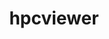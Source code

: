 ---
title: "hpcviewer"
layout: cache
categories: [package, develop-2024-05-12]
meta: {"versions": ["2024.02"], "compilers": ["gcc@=11.4.0", "gcc@=9.4.0"], "oss": ["ubuntu20.04", "ubuntu22.04"], "platforms": ["linux"], "targets": ["neoverse_v1", "neoverse_v2", "ppc64le", "x86_64_v3"], "stacks": ["e4s", "e4s-neoverse-v2", "e4s-neoverse_v1", "e4s-power", "e4s-rocm-external", "root"], "num_specs": 4, "num_specs_by_stack": {"root": 4, "e4s-power": 1, "e4s-neoverse_v1": 1, "e4s-neoverse-v2": 1, "e4s-rocm-external": 1, "e4s": 1}}
spec_details: [{"hash": "pi5wice5zrmbrook6r7fwsrbwe7yqvd4", "compiler": "gcc@=9.4.0", "versions": ["2024.02"], "os": "ubuntu20.04", "platform": "linux", "target": "ppc64le", "variants": ["build_system=generic"], "stacks": ["root", "e4s-power"], "size": "-", "tarball": "https://binaries.spack.io/develop-2024-05-12/build_cache/linux-ubuntu20.04-ppc64le/gcc-9.4.0/hpcviewer-2024.02/linux-ubuntu20.04-ppc64le-gcc-9.4.0-hpcviewer-2024.02-pi5wice5zrmbrook6r7fwsrbwe7yqvd4.spack"}, {"hash": "zo4pvih35hidrp2nuo3psft4xrb3wnnt", "compiler": "gcc@=11.4.0", "versions": ["2024.02"], "os": "ubuntu22.04", "platform": "linux", "target": "neoverse_v1", "variants": ["build_system=generic"], "stacks": ["e4s-neoverse_v1", "root"], "size": "-", "tarball": "https://binaries.spack.io/develop-2024-05-12/build_cache/linux-ubuntu22.04-neoverse_v1/gcc-11.4.0/hpcviewer-2024.02/linux-ubuntu22.04-neoverse_v1-gcc-11.4.0-hpcviewer-2024.02-zo4pvih35hidrp2nuo3psft4xrb3wnnt.spack"}, {"hash": "wyo2j4mrjatkwzseaxq6kaajcgeqfna5", "compiler": "gcc@=11.4.0", "versions": ["2024.02"], "os": "ubuntu22.04", "platform": "linux", "target": "neoverse_v2", "variants": ["build_system=generic"], "stacks": ["e4s-neoverse-v2", "root"], "size": "-", "tarball": "https://binaries.spack.io/develop-2024-05-12/build_cache/linux-ubuntu22.04-neoverse_v2/gcc-11.4.0/hpcviewer-2024.02/linux-ubuntu22.04-neoverse_v2-gcc-11.4.0-hpcviewer-2024.02-wyo2j4mrjatkwzseaxq6kaajcgeqfna5.spack"}, {"hash": "6lfl3n6k6n42c7gy46owyc6xwpd232ia", "compiler": "gcc@=11.4.0", "versions": ["2024.02"], "os": "ubuntu22.04", "platform": "linux", "target": "x86_64_v3", "variants": ["build_system=generic"], "stacks": ["root", "e4s-rocm-external", "e4s"], "size": "-", "tarball": "https://binaries.spack.io/develop-2024-05-12/build_cache/linux-ubuntu22.04-x86_64_v3/gcc-11.4.0/hpcviewer-2024.02/linux-ubuntu22.04-x86_64_v3-gcc-11.4.0-hpcviewer-2024.02-6lfl3n6k6n42c7gy46owyc6xwpd232ia.spack"}]
---